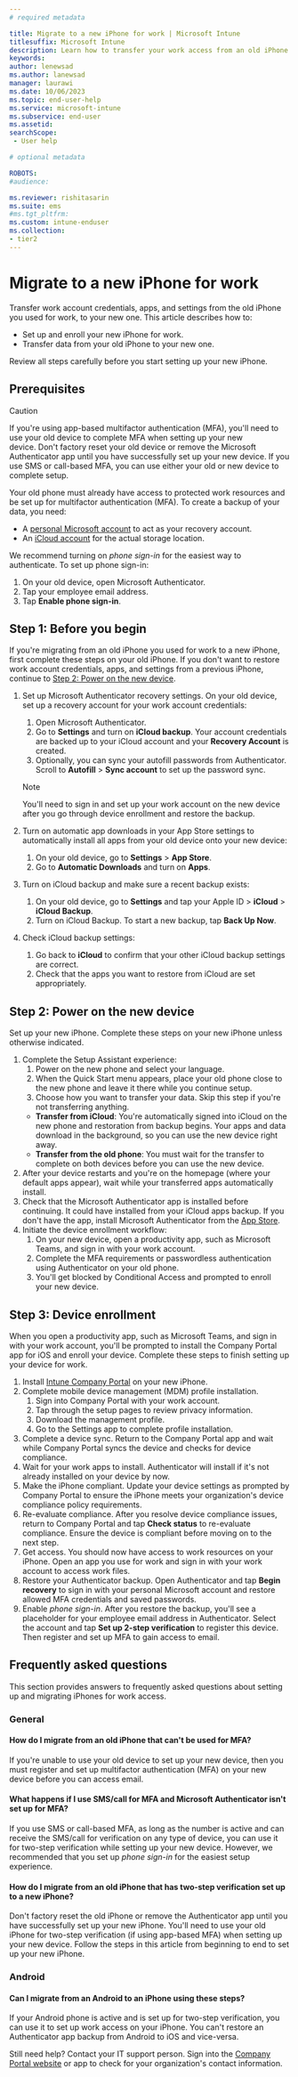 ```yaml
---
# required metadata

title: Migrate to a new iPhone for work | Microsoft Intune
titlesuffix: Microsoft Intune
description: Learn how to transfer your work access from an old iPhone to a new iPhone. 
keywords:
author: lenewsad
ms.author: lanewsad
manager: laurawi
ms.date: 10/06/2023
ms.topic: end-user-help
ms.service: microsoft-intune
ms.subservice: end-user
ms.assetid: 
searchScope:
 - User help

# optional metadata

ROBOTS:  
#audience:

ms.reviewer: rishitasarin  
ms.suite: ems
#ms.tgt_pltfrm:
ms.custom: intune-enduser
ms.collection:
- tier2
---
```


# Migrate to a new iPhone for work   

Transfer work account credentials, apps, and settings from the old iPhone you used for work, to your new one. This article describes how to:     

* Set up and enroll your new iPhone for work. 
* Transfer data from your old iPhone to your new one. 

Review all steps carefully before you start setting up your new iPhone.   

## Prerequisites  
> [!CAUTION]
> If you're using app-based multifactor authentication (MFA), you'll need to use your old device to complete MFA when setting up your new device. Don't factory reset your old device or remove the Microsoft Authenticator app until you have successfully set up your new device. If you use SMS or call-based MFA, you can use either your old or new device to complete setup. 

Your old phone must already have access to protected work resources and be set up for multifactor authentication (MFA). To create a backup of your data, you need:
* A [personal Microsoft account](https://account.microsoft.com/account) to act as your recovery account.
* An [iCloud account](https://www.icloud.com/) for the actual storage location. 

We recommend turning on *phone sign-in* for the easiest way to authenticate. To set up phone sign-in:  
  1. On your old device, open Microsoft Authenticator.  
  2. Tap your employee email address. 
  3. Tap **Enable phone sign-in**.  

## Step 1: Before you begin  

If you're migrating from an old iPhone you used for work to a new iPhone, first complete these steps on your old iPhone. If you don't want to restore work account credentials, apps, and settings from a previous iPhone, continue to [Step 2: Power on the new device](set-up-migrate-iphone-for-work.md#step-2-power-on-the-new-device).       

1. Set up Microsoft Authenticator recovery settings. On your old device, set up a recovery account for your work account credentials:    
    1. Open Microsoft Authenticator.
    2. Go to **Settings** and turn on **iCloud backup**. Your account credentials are backed up to your iCloud account and your **Recovery Account** is created.       
    3. Optionally, you can sync your autofill passwords from Authenticator. Scroll to **Autofill** > **Sync account** to set up the password sync.  

    > [!NOTE]
    > You'll need to sign in and set up your work account on the new device after you go through device enrollment and restore the backup.    

2. Turn on automatic app downloads in your App Store settings to automatically install all apps from your old device onto your new device:   
    1. On your old device, go to **Settings** > **App Store**. 
    2. Go to **Automatic Downloads** and turn on **Apps**.  

3. Turn on iCloud backup and make sure a recent backup exists:  
   1. On your old device, go to **Settings** and tap your Apple ID > **iCloud** > **iCloud Backup**. 
   2. Turn on iCloud Backup. To start a new backup, tap **Back Up Now**. 

4. Check iCloud backup settings:
   1. Go back to **iCloud** to confirm that your other iCloud backup settings are correct.  
   2. Check that the apps you want to restore from iCloud are set appropriately.       

## Step 2: Power on the new device  
Set up your new iPhone. Complete these steps on your new iPhone unless otherwise indicated.   

1. Complete the Setup Assistant experience:    
    1. Power on the new phone and select your language. 
    2. When the Quick Start menu appears, place your old phone close to the new phone and leave it there while you continue setup.  
    3. Choose how you want to transfer your data. Skip this step if you're not transferring anything.  
      * **Transfer from iCloud**: You're automatically signed into iCloud on the new phone and restoration from backup begins. Your apps and data download in the background, so you can use the new device right away.  
      * **Transfer from the old phone**: You must wait for the transfer to complete on both devices before you can use the new device.  
2. After your device restarts and you're on the homepage (where your default apps appear), wait while your transferred apps automatically install.   
3. Check that the Microsoft Authenticator app is installed before continuing. It could have installed from your iCloud apps backup. If you don't have the app, install Microsoft Authenticator from the [App Store](https://apps.apple.com/us/app/microsoft-authenticator/id983156458).  
4. Initiate the device enrollment workflow:   
    1. On your new device, open a productivity app, such as Microsoft Teams, and sign in with your work account.  
    2. Complete the MFA requirements or passwordless authentication using Authenticator on your old phone. 
    3. You'll get blocked by Conditional Access and prompted to enroll your new device.     

## Step 3: Device enrollment  
When you open a productivity app, such as Microsoft Teams, and sign in with your work account, you'll be prompted to install the Company Portal app for iOS and enroll your device. Complete these steps to finish setting up your device for work.   

1. Install [Intune Company Portal](https://apps.apple.com/us/app/intune-company-portal/id719171358) on your new iPhone.   
2. Complete mobile device management (MDM) profile installation. 
   1. Sign into Company Portal with your work account. 
   2. Tap through the setup pages to review privacy information. 
   3. Download the management profile. 
   4. Go to the Settings app to complete profile installation. 
3. Complete a device sync. Return to the Company Portal app and wait while Company Portal syncs the device and checks for device compliance. 
4. Wait for your work apps to install. Authenticator will install if it's not already installed on your device by now.  
5. Make the iPhone compliant. Update your device settings as prompted by Company Portal to ensure the iPhone meets your organization's device compliance policy requirements.  
6. Re-evaluate compliance. After you resolve device compliance issues, return to Company Portal and tap **Check status** to re-evaluate compliance. Ensure the device is compliant before moving on to the next step.  
7. Get access. You should now have access to work resources on your iPhone. Open an app you use for work and sign in with your work account to access work files.  
8. Restore your Authenticator backup. Open Authenticator and tap **Begin recovery** to sign in with your personal Microsoft account and restore allowed MFA credentials and saved passwords. 
9. Enable *phone sign-in*. After you restore the backup, you'll see a placeholder for your employee email address in Authenticator. Select the account and tap **Set up 2-step verification** to register this device. Then register and set up MFA to gain access to email. 

## Frequently asked questions 
This section provides answers to frequently asked questions about setting up and migrating iPhones for work access. 

### General  

#### How do I migrate from an old iPhone that can't be used for MFA? 
If you're unable to use your old device to set up your new device, then you must register and set up multifactor authentication (MFA) on your new device before you can access email. 

#### What happens if I use SMS/call for MFA and Microsoft Authenticator isn't set up for MFA?  
If you use SMS or call-based MFA, as long as the number is active and can receive the SMS/call for verification on any type of device, you can use it for two-step verification while setting up your new device. However, we recommended that you set up *phone sign-in* for the easiest setup experience. 
 
#### How do I migrate from an old iPhone that has two-step verification set up to a new iPhone? 
Don't factory reset the old iPhone or remove the Authenticator app until you have successfully set up your new iPhone. You'll need to use your old iPhone for two-step verification (if using app-based MFA) when setting up your new device. Follow the steps in this article from beginning to end to set up your new iPhone.  

### Android

#### Can I migrate from an Android to an iPhone using these steps?  
If your Android phone is active and is set up for two-step verification, you can use it to set up work access on your iPhone. You can't restore an Authenticator app backup from Android to iOS and vice-versa. 

Still need help? Contact your IT support person. Sign into the [Company Portal website](https://go.microsoft.com/fwlink/?linkid=2010980) or app to check for your organization's contact information.    
